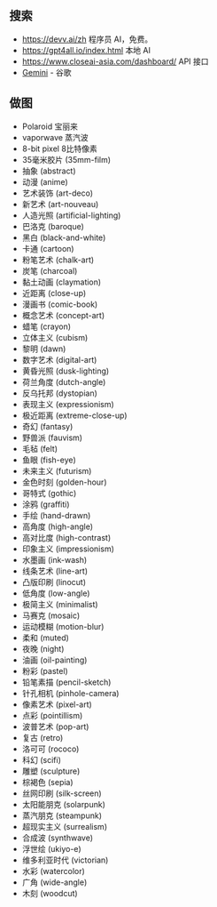 ## 搜索

- https://devv.ai/zh 程序员 AI，免费。
- https://gpt4all.io/index.html 本地 AI
- https://www.closeai-asia.com/dashboard/ API 接口
- [Gemini](https://ai.google.dev/) - 谷歌

## 做图

* Polaroid 宝丽来
* vaporwave 蒸汽波
* 8-bit pixel 8比特像素
* 35毫米胶片 (35mm-film)
* 抽象 (abstract)
* 动漫 (anime)
* 艺术装饰 (art-deco)
* 新艺术 (art-nouveau)
* 人造光照 (artificial-lighting)
* 巴洛克 (baroque)
* 黑白 (black-and-white)
* 卡通 (cartoon)
* 粉笔艺术 (chalk-art)
* 炭笔 (charcoal)
* 黏土动画 (claymation)
* 近距离 (close-up)
* 漫画书 (comic-book)
* 概念艺术 (concept-art)
* 蜡笔 (crayon)
* 立体主义 (cubism)
* 黎明 (dawn)
* 数字艺术 (digital-art)
* 黄昏光照 (dusk-lighting)
* 荷兰角度 (dutch-angle)
* 反乌托邦 (dystopian)
* 表现主义 (expressionism)
* 极近距离 (extreme-close-up)
* 奇幻 (fantasy)
* 野兽派 (fauvism)
* 毛毡 (felt)
* 鱼眼 (fish-eye)
* 未来主义 (futurism)
* 金色时刻 (golden-hour)
* 哥特式 (gothic)
* 涂鸦 (graffiti)
* 手绘 (hand-drawn)
* 高角度 (high-angle)
* 高对比度 (high-contrast)
* 印象主义 (impressionism)
* 水墨画 (ink-wash)
* 线条艺术 (line-art)
* 凸版印刷 (linocut)
* 低角度 (low-angle)
* 极简主义 (minimalist)
* 马赛克 (mosaic)
* 运动模糊 (motion-blur)
* 柔和 (muted)
* 夜晚 (night)
* 油画 (oil-painting)
* 粉彩 (pastel)
* 铅笔素描 (pencil-sketch)
* 针孔相机 (pinhole-camera)
* 像素艺术 (pixel-art)
* 点彩 (pointillism)
* 波普艺术 (pop-art)
* 复古 (retro)
* 洛可可 (rococo)
* 科幻 (scifi)
* 雕塑 (sculpture)
* 棕褐色 (sepia)
* 丝网印刷 (silk-screen)
* 太阳能朋克 (solarpunk)
* 蒸汽朋克 (steampunk)
* 超现实主义 (surrealism)
* 合成波 (synthwave)
* 浮世绘 (ukiyo-e)
* 维多利亚时代 (victorian)
* 水彩 (watercolor)
* 广角 (wide-angle)
* 木刻 (woodcut)
